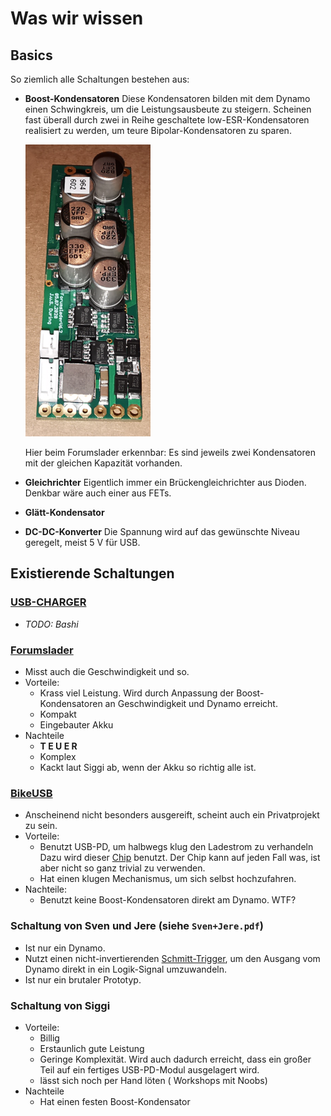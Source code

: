 # Was wir wissen

## Basics
So ziemlich alle Schaltungen bestehen aus:
- **Boost-Kondensatoren**
  Diese Kondensatoren bilden mit dem Dynamo einen Schwingkreis, um die
  Leistungsausbeute zu steigern. Scheinen fast überall durch zwei in Reihe
  geschaltete low-ESR-Kondensatoren realisiert zu werden, um teure
  Bipolar-Kondensatoren zu sparen.

  ![ForumsladerV6](assets/Forumslader.png)

  Hier beim Forumslader erkennbar: Es sind jeweils zwei Kondensatoren mit der
  gleichen Kapazität vorhanden.

- **Gleichrichter**
  Eigentlich immer ein Brückengleichrichter aus Dioden. Denkbar wäre auch einer
  aus FETs.

- **Glätt-Kondensator**

- **DC-DC-Konverter**
  Die Spannung wird auf das gewünschte Niveau geregelt, meist 5 V für USB.

## Existierende Schaltungen

### [USB-CHARGER](https://www.instructables.com/DIY-BICYCLE-USB-CHARGER-Fahrradlader-V31/)
- *TODO: Bashi*

### [Forumslader](https://www.forumslader.de/forumslader-pro/technik/elektronik-v6/)
- Misst auch die Geschwindigkeit und so.
- Vorteile:
	- Krass viel Leistung. Wird durch Anpassung der Boost-Kondensatoren an
	  Geschwindigkeit und Dynamo erreicht.
	- Kompakt
	- Eingebauter Akku
- Nachteile
	- **T E U E R**
	- Komplex
	- Kackt laut Siggi ab, wenn der Akku so richtig alle ist.

### [BikeUSB](https://github.com/H3wastooshort/BikeUSBv2)
- Anscheinend nicht besonders ausgereift, scheint auch ein Privatprojekt zu sein.
- Vorteile:
	- Benutzt USB-PD, um halbwegs klug den Ladestrom zu verhandeln Dazu wird
	  dieser [Chip](https://www.onsemi.com/download/data-sheet/pdf/fusb302b-d.pdf)
	  benutzt. Der Chip kann auf jeden Fall was, ist aber nicht so ganz trivial
	  zu verwenden.
	- Hat einen klugen Mechanismus, um sich selbst hochzufahren.
- Nachteile:
	- Benutzt keine Boost-Kondensatoren direkt am Dynamo. WTF?

### Schaltung von Sven und Jere (siehe `Sven+Jere.pdf`)
- Ist nur ein Dynamo.
- Nutzt einen nicht-invertierenden
  [Schmitt-Trigger](https://de.wikipedia.org/wiki/Schmitt-Trigger), um den
  Ausgang vom Dynamo direkt in ein Logik-Signal umzuwandeln.
- Ist nur ein brutaler Prototyp.

### Schaltung von Siggi
- Vorteile:
	- Billig
	- Erstaunlich gute Leistung
	- Geringe Komplexität. Wird auch dadurch erreicht, dass ein großer Teil auf
	  ein fertiges USB-PD-Modul ausgelagert wird.
	- lässt sich noch per Hand löten ( Workshops mit Noobs)
- Nachteile
	- Hat einen festen Boost-Kondensator
